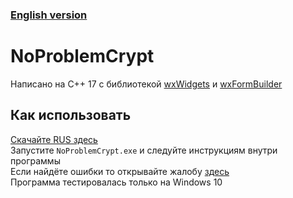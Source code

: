 ### [English version](https://github.com/martytyty2098/NoProblemCrypt)
# NoProblemCrypt
Написано на C++ 17 с библиотекой [wxWidgets](https://www.wxwidgets.org) и [wxFormBuilder](https://github.com/wxFormBuilder/wxFormBuilder)
## Как использовать
[Скачайте RUS здесь](https://github.com/martytyty2098/NoProblemCrypt/releases)\
Запустите `NoProblemCrypt.exe` и следуйте инструкциям внутри программы\
Если найдёте ошибки то открывайте жалобу [здесь](https://github.com/martytyty2098/NoProblemCrypt/issues)\
Программа тестировалась только на Windows 10

